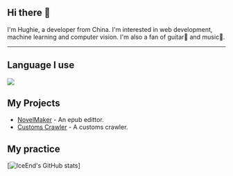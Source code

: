 ## Hi there 👋
<p>
I'm Hughie, a developer from China. I'm interested in web development, machine learning and computer vision. I'm also a fan of guitar🎸 and music🎵.
</p>
<hr>

## Language I use
<img src="https://api.githubtrends.io/user/svg/hughie21/langs?time_range=one_year&theme=classic"/>

## My Projects
- [NovelMaker](https://github.com/hughie21/NovelMaker) - An epub edittor.
- [Customs Crawler](https://github.com/hughie21/customs-crawler) - A customs crawler.

## My practice
[![IceEnd's GitHub stats](https://github-immortality.vercel.app/api?username=hughie21)]

<style>
.text{
    font-size: 1.5em;
    color: #fff;
}
</style>

